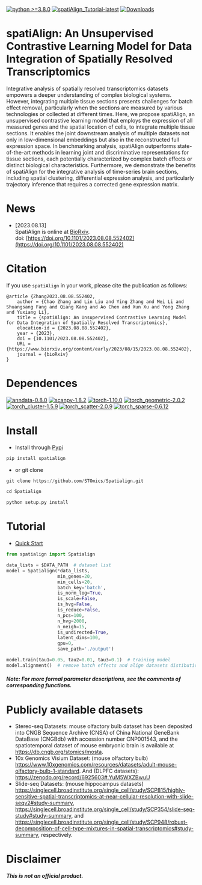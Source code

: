 [![python >=3.8.0](https://img.shields.io/badge/python-3.8.0-brightgreen)](https://www.python.org/)
[![spatiAlign_Tutorial-latest](https://img.shields.io/badge/Documentation-latest-informational)](https://spatialign-tutorials.readthedocs.io/en/latest/Installation.html)
[![Downloads](https://static.pepy.tech/badge/spatialign)](https://pepy.tech/project/spatialign)
# spatiAlign: An Unsupervised Contrastive Learning Model for Data Integration of Spatially Resolved Transcriptomics
Integrative analysis of spatially resolved transcriptomics datasets empowers a deeper understanding of complex biological systems. However, integrating multiple tissue sections presents challenges for batch effect removal, particularly when the sections are measured by various technologies or collected at different times. Here, we propose spatiAlign, an unsupervised contrastive learning model that employs the expression of all measured genes and the spatial location of cells, to integrate multiple tissue sections. It enables the joint downstream analysis of multiple datasets not only in low-dimensional embeddings but also in the reconstructed full expression space. In benchmarking analysis, spatiAlign outperforms state-of-the-art methods in learning joint and discriminative representations for tissue sections, each potentially characterized by complex batch effects or distinct biological characteristics. Furthermore, we demonstrate the benefits of spatiAlign for the integrative analysis of time-series brain sections, including spatial clustering, differential expression analysis, and particularly trajectory inference that requires a corrected gene expression matrix.
        
# News  
- [2023.08.13]     
  SpatiAlign is online at [BioRxiv](https://doi.org/10.1101/2023.08.08.552402).        
  doi: [https://doi.org/10.1101/2023.08.08.552402](https://doi.org/10.1101/2023.08.08.552402)       

	
# Citation
If you use `spatiAlign` in your work, please cite the publication as follows:
```
@article {Zhang2023.08.08.552402,
	author = {Chao Zhang and Lin Liu and Ying Zhang and Mei Li and Shuangsang Fang and Qiang Kang and Ao Chen and Xun Xu and Yong Zhang and Yuxiang Li},
	title = {spatiAlign: An Unsupervised Contrastive Learning Model for Data Integration of Spatially Resolved Transcriptomics},
	elocation-id = {2023.08.08.552402},
	year = {2023},
	doi = {10.1101/2023.08.08.552402},
	URL = {https://www.biorxiv.org/content/early/2023/08/15/2023.08.08.552402},
	journal = {bioRxiv}
}
```
                    
        
# Dependences       
[![anndata-0.8.0](https://img.shields.io/badge/anndata-0.8.0-red)](https://pypi.org/project/anndata/#history)
[![scanpy-1.8.2](https://img.shields.io/badge/scanpy-1.8.2-lightgrey)](https://pypi.org/project/scanpy/)
[![torch-1.10.0](https://img.shields.io/badge/torch-1.10.0-brightgreen)](https://pytorch.org/get-started/previous-versions/)
[![torch_geometric-2.0.2](https://img.shields.io/badge/torch_geometric-2.0.2-yellow)](https://pytorch-geometric.readthedocs.io/en/latest/install/installation.html)
[![torch_cluster-1.5.9](https://img.shields.io/badge/torch_cluster-1.5.9-green)](https://data.pyg.org/whl/torch-1.10.0%2Bcu113.html)
[![torch_scatter-2.0.9](https://img.shields.io/badge/torch_scatter-2.0.9-informational)](https://data.pyg.org/whl/torch-1.10.0%2Bcu113.html)
[![torch_sparse-0.6.12](https://img.shields.io/badge/torch_sparse-0.6.12-9cf)](https://data.pyg.org/whl/torch-1.10.0%2Bcu113.html)           



# Install     
- Install through [Pypi](https://pypi.org/project/spatialign/)
```python
pip install spatialign
```

- or git clone
```python
git clone https://github.com/STOmics/Spatialign.git

cd Spatialign

python setup.py install
```        
        
        
# Tutorial
- [Quick Start](https://spatialign-tutorials.readthedocs.io/en/latest/)
                        

```python
from spatialign import Spatialign

data_lists = $DATA_PATH  # dataset list
model = Spatialign(*data_lists,
                   min_genes=20,
                   min_cells=20,
                   batch_key='batch',
                   is_norm_log=True,
                   is_scale=False,
                   is_hvg=False,
                   is_reduce=False,
                   n_pcs=100,
                   n_hvg=2000,
                   n_neigh=15,
                   is_undirected=True,
                   latent_dims=100,
                   gpu=0,
                   save_path='./output')

model.train(tau1=0.05, tau2=0.01, tau3=0.1)  # training model
model.alignment()  # remove batch effects and align datasets distibution
```
#### ***Note: For more formal parameter descriptions, see the comments of corresponding functions.***           
        
        
# Publicly available datasets            
- Stereo-seq Datasets: mouse olfactory bulb dataset has been deposited into CNGB Sequence Archive (CNSA) of China National GeneBank DataBase (CNGBdb) with accession number CNP001543, and the spatiotemporal dataset of mouse embryonic brain is available at https://db.cngb.org/stomics/mosta.          
- 10x Genomics Visium Dataset: (mouse olfactory bulb) https://www.10xgenomics.com/resources/datasets/adult-mouse-olfactory-bulb-1-standard. And (DLPFC datasets): https://zenodo.org/record/6925603#.YuM5WXZBwuU  
- Slide-seq Datasets: (mouse hippocampus datasets) https://singlecell.broadinstitute.org/single_cell/study/SCP815/highly-sensitive-spatial-transcriptomics-at-near-cellular-resolution-with-slide-seqv2#study-summary, https://singlecell.broadinstitute.org/single_cell/study/SCP354/slide-seq-study#study-summary, and https://singlecell.broadinstitute.org/single_cell/study/SCP948/robust-decomposition-of-cell-type-mixtures-in-spatial-transcriptomics#study-summary, respectively.
        
        
# Disclaimer        
***This is not an official product.***        
        
        
            
        
